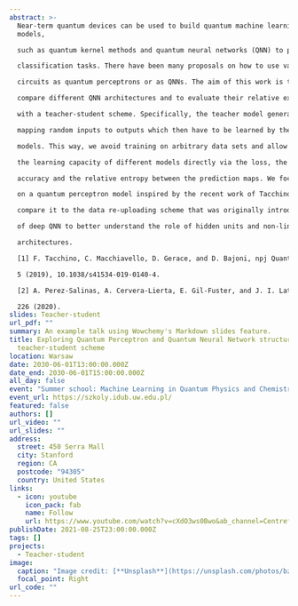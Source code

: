 ```yaml
---
abstract: >-
  Near-term quantum devices can be used to build quantum machine learning
  models,

  such as quantum kernel methods and quantum neural networks (QNN) to perform

  classification tasks. There have been many proposals on how to use variational quantum

  circuits as quantum perceptrons or as QNNs. The aim of this work is to systematically

  compare different QNN architectures and to evaluate their relative expressive power

  with a teacher-student scheme. Specifically, the teacher model generates the datasets

  mapping random inputs to outputs which then have to be learned by the student

  models. This way, we avoid training on arbitrary data sets and allow us to compare

  the learning capacity of different models directly via the loss, the prediction map, the

  accuracy and the relative entropy between the prediction maps. We focus particularly

  on a quantum perceptron model inspired by the recent work of Tacchino et. al. [1] and

  compare it to the data re-uploading scheme that was originally introduced by PerezSalinas et. al. [2]. We discuss alterations of the perceptron model and the formation

  of deep QNN to better understand the role of hidden units and non-linearities in these

  architectures.

  [1] F. Tacchino, C. Macchiavello, D. Gerace, and D. Bajoni, npj Quantum Information

  5 (2019), 10.1038/s41534-019-0140-4.

  [2] A. Perez-Salinas, A. Cervera-Lierta, E. Gil-Fuster, and J. I. Latorre, Quantum 4,

  226 (2020).
slides: Teacher-student
url_pdf: ""
summary: An example talk using Wowchemy's Markdown slides feature.
title: Exploring Quantum Perceptron and Quantum Neural Network structures with a
  teacher-student scheme
location: Warsaw
date: 2030-06-01T13:00:00.000Z
date_end: 2030-06-01T15:00:00.000Z
all_day: false
event: "Summer school: Machine Learning in Quantum Physics and Chemistry"
event_url: https://szkoly.idub.uw.edu.pl/
featured: false
authors: []
url_video: ""
url_slides: ""
address:
  street: 450 Serra Mall
  city: Stanford
  region: CA
  postcode: "94305"
  country: United States
links:
  - icon: youtube
    icon_pack: fab
    name: Follow
    url: https://www.youtube.com/watch?v=cXdO3ws0Bwo&ab_channel=CentreforAMOPhysicsatUniversityofWarsaw
publishDate: 2021-08-25T23:00:00.000Z
tags: []
projects:
  - Teacher-student
image:
  caption: "Image credit: [**Unsplash**](https://unsplash.com/photos/bzdhc5b3Bxs)"
  focal_point: Right
url_code: ""
---
```

